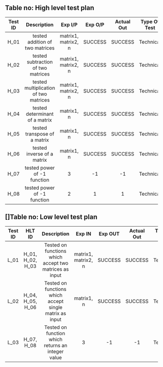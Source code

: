 ﻿## **Table no: High level test plan**

|**Test ID**|**Description**|**Exp I/P**|**Exp O/P**|**Actual Out**|**Type Of Test**|
| :-: | :-: | :-: | :-: | :-: | :-: |
|H\_01|tested addition of two matrices|matrix1, matrix2, n|SUCCESS|SUCCESS|Technical|
|H\_02|tested subtraction of two matrices|matrix1, matrix2, n|SUCCESS|SUCCESS|Technical|
|H\_03|tested multiplication of two matrices|matrix1, matrix2, n|SUCCESS|SUCCESS|Technical|
|H\_04|tested determinant of a matrix|matrix1, n|SUCCESS|SUCCESS|Technical|
|H\_05|tested transpose of a matrix|matrix1, n|SUCCESS|SUCCESS|Technical|
|H\_06|tested inverse of a matrix|matrix1, n|SUCCESS|SUCCESS|Technical|
|H\_07|tested power of -1 function|3|-1|-1|Technical|
|H\_08|tested power of -1 function|2|1|1|Technical|
## []**Table no: Low level test plan**

|**Test ID**|**HLT ID**|**Description**|**Exp IN**|**Exp OUT**|**Actual Out**|**Type Of Test**|
| :-: | :-: | :-: | :-: | :-: | :-: | :-: |
|L\_01|H\_01, H\_02, H\_03|Tested on functions which accept two matrices as input|matrix1, matrix2, n|SUCCESS|SUCCESS|Technical|
|L\_02|H\_04, H\_05, H\_06|Tested on functions which accept single matrix as input|matrix1, n|SUCCESS|SUCCESS|Technical|
|L\_03|H\_07, H\_08|Tested on function which returns an integer value|3|-1|-1|Technical|

